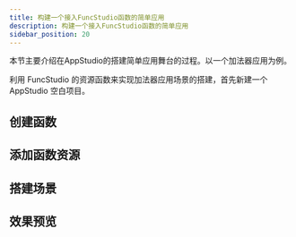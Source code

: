 ```yaml
---
title: 构建一个接入FuncStudio函数的简单应用
description: 构建一个接入FuncStudio函数的简单应用
sidebar_position: 20
---
```



本节主要介绍在AppStudio的搭建简单应用舞台的过程。以一个加法器应用为例。

利用 FuncStudio 的资源函数来实现加法器应用场景的搭建，首先新建一个 AppStudio 空白项目。

## 创建函数

## 添加函数资源

## 搭建场景

## 效果预览
